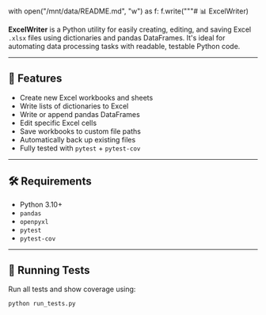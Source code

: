 with open("/mnt/data/README.md", "w") as f:
    f.write("""# 📊 ExcelWriter)

**ExcelWriter** is a Python utility for easily creating, editing, and saving Excel `.xlsx` files using dictionaries and pandas DataFrames. It's ideal for automating data processing tasks with readable, testable Python code.

---

## 🚀 Features

- Create new Excel workbooks and sheets
- Write lists of dictionaries to Excel
- Write or append pandas DataFrames
- Edit specific Excel cells
- Save workbooks to custom file paths
- Automatically back up existing files
- Fully tested with `pytest` + `pytest-cov`

---

## 🛠 Requirements

- Python 3.10+
- `pandas`
- `openpyxl`
- `pytest`
- `pytest-cov`

---

## 🧪 Running Tests

Run all tests and show coverage using:

```bash
python run_tests.py
